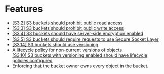 # Features

- [[S3.2] S3 buckets should prohibit public read access](https://docs.aws.amazon.com/securityhub/latest/userguide/s3-controls.html#s3-2)
- [[S3.3] S3 buckets should prohibit public write access](https://docs.aws.amazon.com/securityhub/latest/userguide/s3-controls.html#s3-3)
- [[S3.4] S3 buckets should have server-side encryption enabled](https://docs.aws.amazon.com/securityhub/latest/userguide/s3-controls.html#s3-4)
- [[S3.5] S3 buckets should require requests to use Secure Socket Layer](https://docs.aws.amazon.com/securityhub/latest/userguide/s3-controls.html#s3-5)
- [[S3.14] S3 buckets should use versioning](https://docs.aws.amazon.com/securityhub/latest/userguide/s3-controls.html#s3-14)
- A lifecycle policy for non-current versions of objects  
  [[S3.10] S3 buckets with versioning enabled should have lifecycle policies configured](https://docs.aws.amazon.com/securityhub/latest/userguide/s3-controls.html#s3-10)
- Enforcing that the bucket owner owns every object in the bucket.
